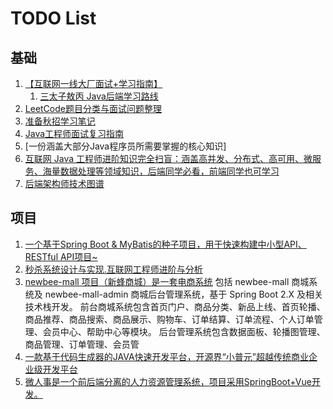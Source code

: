 # TODO List


## 基础

1. [【互联网一线大厂面试+学习指南】](https://github.com/RunAtWorld/JavaFamily)
    1. [三太子敖丙 Java后端学习路线](https://juejin.im/post/5e5bc9a66fb9a07c817619fb?utm_source=gold_browser_extension)
2. [LeetCode题目分类与面试问题整理](https://github.com/RunAtWorld/LeetCode-1)
3. [准备秋招学习笔记](https://github.com/RunAtWorld/Interview-Notebook)
3. [Java工程师面试复习指南](https://github.com/RunAtWorld/Java-Tutorial)
4. [一份涵盖大部分Java程序员所需要掌握的核心知识]
5. [互联网 Java 工程师进阶知识完全扫盲：涵盖高并发、分布式、高可用、微服务、海量数据处理等领域知识，后端同学必看，前端同学也可学习](https://github.com/hbulpf/advanced-java)
6. [后端架构师技术图谱](https://github.com/hbulpf/ArchitectRoute)

## 项目

1. [一个基于Spring Boot & MyBatis的种子项目，用于快速构建中小型API、RESTful API项目~](https://github.com/RunAtWorld/spring-boot-api-project-seed)
2. [秒杀系统设计与实现.互联网工程师进阶与分析](https://github.com/RunAtWorld/miaosha)
3. [newbee-mall 项目（新蜂商城）是一套电商系统](https://github.com/RunAtWorld/newbee-mall)
   包括 newbee-mall 商城系统及 newbee-mall-admin 商城后台管理系统，基于 Spring Boot 2.X 及相关技术栈开发。 前台商城系统包含首页门户、商品分类、新品上线、首页轮播、商品推荐、商品搜索、商品展示、购物车、订单结算、订单流程、个人订单管理、会员中心、帮助中心等模块。 后台管理系统包含数据面板、轮播图管理、商品管理、订单管理、会员管
4. [一款基于代码生成器的JAVA快速开发平台，开源界“小普元”超越传统商业企业级开发平台](https://github.com/RunAtWorld/jeecg-boot)
5. [微人事是一个前后端分离的人力资源管理系统，项目采用SpringBoot+Vue开发。](https://github.com/RunAtWorld/vhr)